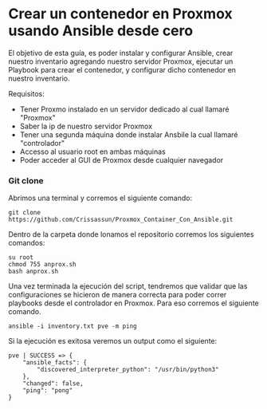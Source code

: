 # Crear un contenedor en Proxmox usando Ansible desde cero

El objetivo de esta guía, es poder instalar y configurar Ansible, crear nuestro inventario agregando nuestro servidor Proxmox, ejecutar un Playbook para crear el contenedor, y configurar dicho contenedor en nuestro inventario.

Requisitos:

- Tener Proxmo instalado en un servidor dedicado al cual llamaré "Proxmox"
- Saber la ip de nuestro servidor Proxmox
- Tener una segunda máquina donde instalar Ansbile la cual llamaré "controlador"
- Accesso al usuario root en ambas máquinas
- Poder acceder al GUI de Proxmox desde cualquier navegador

### Git clone

Abrimos una terminal y corremos el siguiente comando:
```
git clone https://github.com/Crissassun/Proxmox_Container_Con_Ansible.git
```
Dentro de la carpeta donde lonamos el repositorio corremos los siguientes comandos:
```
su root
chmod 755 anprox.sh
bash anprox.sh
```

Una vez terminada la ejecución del script, tendremos que validar que las configuraciones se hicieron de manera correcta para poder correr playbooks desde el controlador en Proxmox. Para eso corremos el siguiente comando.

```
ansible -i inventory.txt pve -m ping
```

Si la ejecución es exitosa veremos un output como el siguiente:

```
pve | SUCCESS => {
    "ansible_facts": {
        "discovered_interpreter_python": "/usr/bin/python3"
    },
    "changed": false,
    "ping": "pong"
}

```
